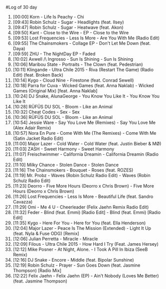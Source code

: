 #Log of 30 day

1. [00:00] Korn - Life Is Peachy - Chi
1. [09:43] Robin Schulz - Sugar - Headlights (feat. Ilsey)
1. [09:47] Robin Schulz - Sugar - Heatwave (feat. Akon)
1. [09:50] Kant - Close to the Wire - EP - Close to the Wire
1. [09:53] Lost Frequencies - Less Is More - Are You With Me (Radio Edit)
1. [09:55] The Chainsmokers - Collage EP - Don't Let Me Down (feat. Daya)
1. [09:59] ZHU - The NightDay EP - Faded
1. [10:02] Axwell /\ Ingrosso - Sun Is Shining - Sun Is Shining
1. [10:06] Maribou State - Portraits - The Clown (feat. Pedestrian)
1. [10:11] Klingande - Ultra Chile 2015 - Riva (Restart The Game) (Radio Edit) (feat. Broken Back)
1. [10:14] Kygo - Cloud Nine - Firestone (feat. Conrad Sewell)
1. [10:18] Parra for Cuva - Wicked Games (feat. Anna Naklab) - Wicked Games (Original Mix) [feat. Anna Naklab]
1. [10:24] DJ Snake, AlunaGeorge - You Know You Like It - You Know You Like It
1. [10:28] RÜFÜS DU SOL - Bloom - Like an Animal
1. [10:32] Cheat Codes - Sex - Sex
1. [10:36] RÜFÜS DU SOL - Bloom - Like an Animal
1. [10:54] Jessie Ware - Say You Love Me (Remixes) - Say You Love Me (Alex Adair Remix)
1. [10:57] Nora En Pure - Come With Me (The Remixes) - Come With Me (Satin Jacket Radio Edit)
1. [11:00] Major Lazer - Cold Water - Cold Water (feat. Justin Bieber & MØ)
1. [11:03] ZASH - Sweet Harmony - Sweet Harmony
1. [11:07] Freischwimmer - California Dreamin - California Dreamin (Radio Edit)
1. [11:10] Milky Chance - Stolen Dance - Stolen Dance
1. [11:16] The Chainsmokers - Bouquet - Roses (feat. ROZES)
1. [11:19] Mr. Probz - Waves (Robin Schulz Radio Edit) - Waves (Robin Schulz Radio Edit)
1. [11:23] Deorro - Five More Hours (Deorro x Chris Brown) - Five More Hours (Deorro x Chris Brown)
1. [11:26] Lost Frequencies - Less Is More - Beautiful Life (feat. Sandro Cavazza)
1. [11:29] Omi - Me 4 U - Cheerleader (Felix Jaehn Remix Radio Edit)
1. [11:32] Feder - Blind (feat. Emmi) [Radio Edit] - Blind (feat. Emmi) [Radio Edit]
1. [11:35] Kygo - Here For You - Here for You (feat. Ella Henderson)
1. [12:04] Major Lazer - Peace Is The Mission (Extended) - Light It Up (feat. Nyla & Fuse ODG) [Remix]
1. [12:06] Julian Perretta - Miracle - Miracle
1. [12:09] Filous - Ultra Chile 2015 - How Hard I Try (Feat. James Hersey)
1. [12:12] Mike Posner - At Night, Alone. - I Took A Pill In Ibiza (SeeB Remix)
1. [12:16] DJ Snake - Encore - Middle (feat. Bipolar Sunshine)
1. [12:19] Robin Schulz - Prayer - Sun Goes Down (feat. Jasmine Thompson) [Radio Mix]
1. [12:22] Felix Jaehn - Felix Jaehn (EP) - Ain't Nobody (Loves Me Better) (feat. Jasmine Thompson)

